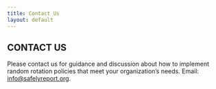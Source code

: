 ```yaml
---
title: Contact Us 
layout: default
---
```

## CONTACT US

Please contact us for guidance and discussion about how to implement random rotation policies that meet your organization’s needs. Email: [info@safelyreport.org](mailto:info@safelyreport.org).
